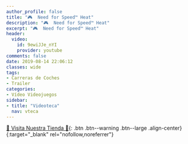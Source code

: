 ```yaml
---
author_profile: false
title: "🎮  Need for Speed™ Heat"
description: "🎮  Need for Speed™ Heat"
excerpt: "🎮  Need for Speed™ Heat"
header:
  video:
    id: 9ewiJJe_nYI
    provider: youtube
comments: false
date: 2019-08-14 22:06:12
classes: wide
tags:
- Carreras de Coches
- Trailer
categories:
- Vídeo Videojuegos
sidebar:
- title: "Videoteca"
  nav: vteca
---
```


<script async src="https://pagead2.googlesyndication.com/pagead/js/adsbygoogle.js"></script>
<ins class="adsbygoogle"
     style="display:block; text-align:center;"
     data-ad-layout="in-article"
     data-ad-format="fluid"
     data-ad-client="ca-pub-9630764103400456"
     data-ad-slot="3229974124"></ins>
<script>
     (adsbygoogle = window.adsbygoogle || []).push({});
</script>

[🎁 Visita Nuestra Tienda 🎁](https://www.amazon.es/shop/cibercursos){: .btn .btn--warning .btn--large .align-center}{:target="_blank" rel="nofollow,noreferrer"}
